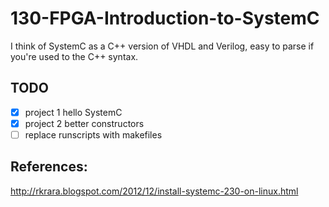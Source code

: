 130-FPGA-Introduction-to-SystemC
================================

I think of SystemC as a C++ version of VHDL and Verilog, easy to parse if you're used to the C++ syntax.


## TODO

* [x] project 1 hello SystemC
* [x] project 2 better constructors
* [ ] replace runscripts with makefiles

## References:

http://rkrara.blogspot.com/2012/12/install-systemc-230-on-linux.html

